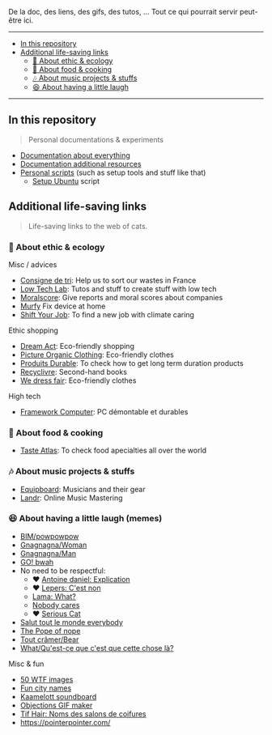 De la doc, des liens, des gifs, des tutos, ... Tout ce qui pourrait servir peut-être ici.

---

<!-- START doctoc generated TOC please keep comment here to allow auto update -->
<!-- DON'T EDIT THIS SECTION, INSTEAD RE-RUN doctoc TO UPDATE -->

- [In this repository](#in-this-repository)
- [Additional life-saving links](#additional-life-saving-links)
  - [🌿 About ethic & ecology](#-about-ethic--ecology)
  - [🍜 About food & cooking](#-about-food--cooking)
  - [🎶 About music projects & stuffs](#-about-music-projects--stuffs)
  - [😆 About having a little laugh](#-about-having-a-little-laugh)

<!-- END doctoc generated TOC please keep comment here to allow auto update -->

---

## In this repository

> Personal documentations & experiments

- [Documentation about everything](./docs)
- [Documentation additional resources](./examples)
- [Personal scripts](./scripts) (such as setup tools and stuff like that) 
  - [Setup Ubuntu](./scripts/setup-ubuntu) script 

## Additional life-saving links

> Life-saving links to the web of cats.

### 🌿 About ethic & ecology

Misc / advices

- [Consigne de tri](https://consignesdetri.fr): Help us to sort our wastes in France
- [Low Tech Lab](https://lowtechlab.org/fr): Tutos and stuff to create stuff with low tech
- [Moralscore](https://moralscore.org): Give reports and moral scores about companies
- [Murfy](https://murfy.fr) Fix device at home
- [Shift Your Job](https://shiftyourjob.org): To find a new job with climate caring

Ethic shopping

- [Dream Act](https://dreamact.eu/fr): Eco-friendly shopping
- [Picture Organic Clothing](https://www.picture-organic-clothing.com): Eco-friendly clothes
- [Produits Durable](https://www.produitsdurables.fr): To check how to get long term duration products
- [Recyclivre](https://www.recyclivre.com/shop/): Second-hand books
- [We dress fair](https://www.wedressfair.fr): Eco-friendly clothes

High tech

- [Framework Computer](https://frame.work/): PC démontable et durables

### 🍜 About food & cooking

- [Taste Atlas](https://www.tasteatlas.com): To check food apecialties all over the world

### 🎶 About music projects & stuffs

- [Equipboard](https://equipboard.com): Musicians and their gear
- [Landr](https://app.landr.com): Online Music Mastering

### 😆 About having a little laugh (memes)

- [BIM/powpowpow](https://i.makeagif.com/media/3-17-2016/DSWNyL.gif)
- [Gnagnagna/Woman](https://giphy.com/gifs/weird-face-blablabla-sOmF6ZgrvZZIY)
- [Gnagnagna/Man](https://media.giphy.com/media/l4FGCVKu8ak1e0sIE/source.gif)
- [GO! bwah](https://www.youtube.com/watch?v=WJq4jWSQNd8)
- No need to be respectful:
  - ❤️ [Antoine daniel: Explication ](https://www.youtube.com/embed/mD-Jcg5UvUc)
  - ❤️ [Lepers: C'est non](https://www.youtube.com/embed/hSpQkbcw0TE)
  - [Lama: What?](https://giphy.com/gifs/creepy-scary-stare-Q4uClGP1UTzt6)
  - [Nobody cares](https://imgflip.com/i/6bbu6m)
  - ❤️ [Serious Cat](https://images-wixmp-ed30a86b8c4ca887773594c2.wixmp.com/f/379ee75a-f872-471c-ac14-82da72015e56/d7v7bme-11bdfee1-d919-4fe3-8da2-c289012444d5.jpg?token=eyJ0eXAiOiJKV1QiLCJhbGciOiJIUzI1NiJ9.eyJzdWIiOiJ1cm46YXBwOjdlMGQxODg5ODIyNjQzNzNhNWYwZDQxNWVhMGQyNmUwIiwiaXNzIjoidXJuOmFwcDo3ZTBkMTg4OTgyMjY0MzczYTVmMGQ0MTVlYTBkMjZlMCIsIm9iaiI6W1t7InBhdGgiOiJcL2ZcLzM3OWVlNzVhLWY4NzItNDcxYy1hYzE0LTgyZGE3MjAxNWU1NlwvZDd2N2JtZS0xMWJkZmVlMS1kOTE5LTRmZTMtOGRhMi1jMjg5MDEyNDQ0ZDUuanBnIn1dXSwiYXVkIjpbInVybjpzZXJ2aWNlOmZpbGUuZG93bmxvYWQiXX0.hkDWyXIdGE6R-HTnN9i07zZ23pMIoRNTuE5quKTexek)
- [Salut tout le monde everybody](https://www.youtube.com/watch?v=Bk1J9ojjzUo)
- [The Pope of nope](https://encrypted-tbn3.gstatic.com/images?q=tbn:ANd9GcSudpMVsqAruFm4_1Pe1OeCDS7xGITWnBcdHU7p7jOJggquzc6e)
- [Tout crâmer/Bear](https://pbs.twimg.com/media/EMKyu6xXkAAIfkW.jpg:large)
- [What/Qu'est-ce que c'est que cette chose là?](https://www.youtube.com/shorts/TQx4JcGG84E)


Misc & fun

- [50 WTF images](https://www.buzzfeed.com/fr/daves4/50-photos-de-banques-dimages-inutilisables-absurdes)
- [Fun city names](https://www.google.fr/maps/d/viewer?mid=1aQXHLjuDdYm8en-XZ_E33vq8xrhx7HGC&hl=fr)
- [Kaamelott soundboard](https://kaamelott-soundboard.2ec0b4.fr/#son/cest_de_la_merde)
- [Objections GIF maker](https://objection.lol)
- [Tif Hair: Noms des salons de coifures](https://tif.hair)
- https://pointerpointer.com/
